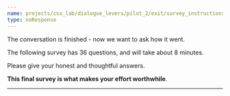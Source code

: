 ```yaml
---
name: projects/css_lab/dialogue_levers/pilot_2/exit/survey_instructions.md
type: noResponse
---
```


The conversation is finished - now we want to ask how it went.

The following survey has 36 questions, and will take about 8 minutes.

Please give your honest and thoughtful answers.

**This final survey is what makes your effort worthwhile**.

---
